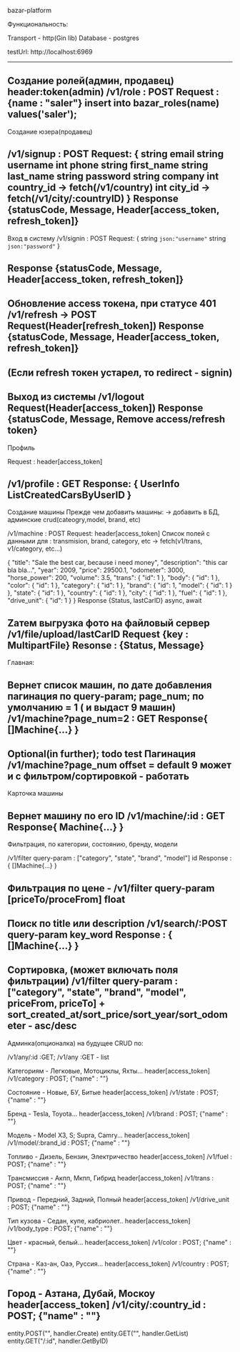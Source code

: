 bazar-platform

Функциональность:

Transport - http(Gin lib)
Database - postgres

testUrl: http://localhost:6969


-------------------------------
Создание ролей(админ, продавец)
header:token(admin)
/v1/role : POST
Request : {name : "saler"}
insert into bazar_roles(name) values('saler');
-------------------------------

Создание юзера(продавец)

/v1/signup : POST
Request: 
{
	string  email
	string username
	int phone
	string first_name
	string last_name
	string password
    string company
    int country_id -> fetch(/v1/country)
	int    city_id -> fetch(/v1/city/:countryID)
}
Response {statusCode, Message, Header[access_token, refresh_token]}
------------------------------

Вход в систему
/v1/signin : POST
Request: 
{
	string `json:"username"`
	string `json:"password"`
}

Response {statusCode, Message, Header[access_token, refresh_token]}
------------------------------

Обновление access токена, при   статусе 401
/v1/refresh -> POST
Request(Header[refresh_token]) 
Response {statusCode, Message, Header[access_token, refresh_token]}
------------------------------
(Если refresh токен устарел, то redirect - signin)
------------------------------

Выход из системы
/v1/logout
Request(Header[access_token])
Response {statusCode, Message, Remove access/refresh token}
------------------------------

Профиль

Request : header[access_token]

/v1/profile : GET
Response:  {
    UserInfo
    ListCreatedCarsByUserID
}
------------------------------

Создание машины 
Прежде чем добавить машины: -> добавить  в БД, админские crud(cateogry,model, brand, etc)

/v1/machine : POST
Request:
 header[access_token]
Список полей с данными для :   transmision, brand, category, etc -> fetch(v1/trans, v1/category, etc...)

{
    "title": "Sale the best car, because i need money",
    "description": "this car bla bla...",
    "year": 2009,
    "price": 29500.1,
    "odometer": 3000,
    "horse_power": 200,
    "volume": 3.5,
    "trans": {
        "id": 1
    },
    "body": {
        "id": 1
    },
    "color": {
        "id": 1
    },
    "category": {
        "id": 1
    },
    "brand": {
        "id": 1,
        "model": {
            "id": 1
        }
    },
    "state": {
        "id": 1
    },
    "country": {
        "id": 1
    },
    "city": {
        "id": 1
    },
    "fuel": {
        "id": 1
    },
    "drive_unit": {
        "id": 1
    }
}
Response {Status, lastCarID}
async, await

Zатем выгрузка фото на файловый сервер
/v1/file/upload/lastCarID
Request {key : MultipartFile}
Resonse : {Status, Message}
------------------------------

Главная:

Вернет список машин, по дате добавления
пагинация по query-param; page_num; по умолчанию = 1 ( и выдаст 9 машин)
/v1/machine?page_num=2 : GET
Response{
    []Machine{...}
}
------------------------------
Optional(in further); todo test
Пагинация 
/v1/machine?page_num
offset = default 9
может и с фильтром/сортировкой - работать
------------------------------


Карточка машины 

Вернет машину по его ID
/v1/machine/:id : GET
Response{
    Machine{...}
}
------------------------------

Фильтрация, по категории, состоянию,  бренду, модели

/v1/filter query-param : ["category", "state", "brand", "model"] id
Response : {
    []Machine{...}
}

Фильтрация по цене - /v1/filter query-param [priceTo/proceFrom] float
------------------------------

Поиск по title или description
/v1/search/:POST query-param key_word
Response : {
    []Machine{...}
}
------------------------------

Сортировка, (может включать поля фильтрации)
/v1/filter query-param : ["category", "state", "brand", "model", priceFrom, priceTo] +  
sort_created_at/sort_price/sort_year/sort_odometer - asc/desc
------------------------------

Админка(опционалка) на будущее CRUD по:

/v1/any/:id :GET;
/v1/any :GET - list

Категориям - Легковые, Мотоциклы, Яхты...
 header[access_token]
/v1/category : POST; {"name" : ""}

Состояние - Новые, БУ, Битые
 header[access_token]
/v1/state : POST; {"name" : ""}

Бренд  - Tesla, Toyota...
 header[access_token]
/v1/brand : POST; {"name" : ""}

Модель - Model X3, S;  Supra, Camry...
 header[access_token]
/v1/model/:brand_id : POST; {"name" : ""}

Топливо - Дизель, Бензин, Электричество
 header[access_token]
/v1/fuel : POST; {"name" : ""}

Трансмиссия - Акпп, Мкпп, Гибрид
 header[access_token]
/v1/trans : POST; {"name" : ""}

Привод - Передний, Задний, Полный
 header[access_token]
/v1/drive_unit : POST; {"name" : ""}

Тип кузова -  Седан, купе, кабриолет..
 header[access_token]
/v1/body_type : POST; {"name" : ""}

Цвет - красный, белый...
 header[access_token]
/v1/color : POST; {"name" : ""}

Страна - Каз-ан, Оаэ, Руссия...
 header[access_token]
/v1/country : POST; {"name" : ""}

Город - Азтана, Дубай, Москоу
 header[access_token]
/v1/city/:country_id : POST; {"name" : ""}
------------------------------

entity.POST("", handler.Create)
entity.GET("", handler.GetList)
entity.GET("/:id", handler.GetByID)